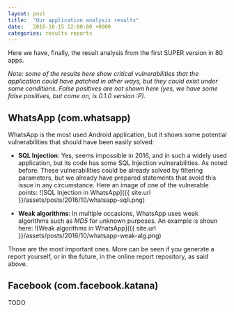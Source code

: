 ```yaml
---
layout: post
title:  "Our application analysis results"
date:   2016-10-15 12:00:00 +0000
categories: results reports
---
```

Here we have, finally, the result analysis from the first SUPER version in 80 apps.

*Note: some of the results here show critical vulnerabilities that the application could have
patched in other ways, but they could exist under some conditions. False positives are not shown
here (yes, we have some false positives, but come on, is 0.1.0 version :P).*

## WhatsApp (com.whatsapp)

WhatsApp is the most used Android application, but it shows some potential vulnerabilities that should have been easily solved:

 - **SQL Injection**: Yes, seems impossible in 2016, and in such a widely used application, but its
    code has some SQL Injection vulnerabilities. As noted before. These vulnerabilities could be
    already solved by filtering parameters, but we already have prepared statements that avoid this
    issue in any circumstance. Here an image of one of the vulnerable points:
    ![SQL Injection in WhatsApp]({{ site.url }}/assets/posts/2016/10/whatsapp-sqli.png)

 - **Weak algorithms**: In multiple occasions, WhatsApp uses weak algorithms such as *MD5* for
    unknown purposes. An example is shoun here:
    ![Weak algorithms in WhatsApp]({{ site.url }}/assets/posts/2016/10/whatsapp-weak-alg.png)

Those are the most important ones. More can be seen if you generate a report yourself, or in the
future, in the online report repository, as said above.

## Facebook (com.facebook.katana)

TODO
